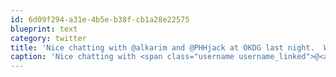 ```yaml
---
id: 6d09f294-a31e-4b5e-b38f-cb1a28e22575
blueprint: text
category: twitter
title: 'Nice chatting with @alkarim and @PHHjack at OKDG last night.  Welcome to Kelowna, #BNotionsWest!'
caption: 'Nice chatting with <span class="username username_linked">@<a href="https://twitter.com/alkarim" title="Alkarim Nasser 🌵">alkarim</a></span> and @PHHjack at OKDG last night.  Welcome to Kelowna, <span class="hashtag hashtag_local">#<a href="http://tweettemp.darylchymko.ca/?tag=bnotionswest">BNotionsWest</a>!'
---
```

